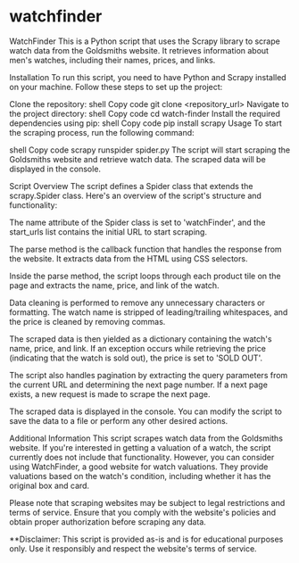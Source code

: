 # watchfinder
WatchFinder
This is a Python script that uses the Scrapy library to scrape watch data from the Goldsmiths website. It retrieves information about men's watches, including their names, prices, and links.

Installation
To run this script, you need to have Python and Scrapy installed on your machine. Follow these steps to set up the project:

Clone the repository:
shell
Copy code
git clone <repository_url>
Navigate to the project directory:
shell
Copy code
cd watch-finder
Install the required dependencies using pip:
shell
Copy code
pip install scrapy
Usage
To start the scraping process, run the following command:

shell
Copy code
scrapy runspider spider.py
The script will start scraping the Goldsmiths website and retrieve watch data. The scraped data will be displayed in the console.

Script Overview
The script defines a Spider class that extends the scrapy.Spider class. Here's an overview of the script's structure and functionality:

The name attribute of the Spider class is set to 'watchFinder', and the start_urls list contains the initial URL to start scraping.

The parse method is the callback function that handles the response from the website. It extracts data from the HTML using CSS selectors.

Inside the parse method, the script loops through each product tile on the page and extracts the name, price, and link of the watch.

Data cleaning is performed to remove any unnecessary characters or formatting. The watch name is stripped of leading/trailing whitespaces, and the price is cleaned by removing commas.

The scraped data is then yielded as a dictionary containing the watch's name, price, and link. If an exception occurs while retrieving the price (indicating that the watch is sold out), the price is set to 'SOLD OUT'.

The script also handles pagination by extracting the query parameters from the current URL and determining the next page number. If a next page exists, a new request is made to scrape the next page.

The scraped data is displayed in the console. You can modify the script to save the data to a file or perform any other desired actions.

Additional Information
This script scrapes watch data from the Goldsmiths website. If you're interested in getting a valuation of a watch, the script currently does not include that functionality. However, you can consider using WatchFinder, a good website for watch valuations. They provide valuations based on the watch's condition, including whether it has the original box and card.

Please note that scraping websites may be subject to legal restrictions and terms of service. Ensure that you comply with the website's policies and obtain proper authorization before scraping any data.

**Disclaimer: This script is provided as-is and is for educational purposes only. Use it responsibly and respect the website's terms of service.
